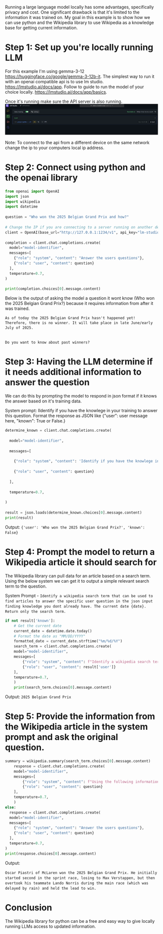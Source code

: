 Running a large language model locally has some advantages, specifically privacy and cost. One significant drawback is that it's limited to the information it was trained on. My goal in this example is to show how we can use python and the Wikipedia library to use Wikipedia as a knowledge base for getting current information.

# Step 1: Set up you're locally running LLM

For this example I'm using gemma-3-12 https://huggingface.co/google/gemma-3-12b-it. The simplest way to run it with an openai compatible api is to use lm studio. https://lmstudio.ai/docs/app. Follow to guide to run the model of your choice locally. https://lmstudio.ai/docs/app/basics. 

Once it's running make sure the API server is also running.
![alt text](https://github.com/Avinash64/local-llm-wikipedia/blob/master/lmstudo_screenshot.png?raw=true "LM Studio")


Note: To connect to the api from a different device on the same network change the ip to your computers local ip address.

# Step 2: Connect using python and the openai library
```python
from openai import OpenAI
import json
import wikipedia
import datetime

question = "Who won the 2025 Belgian Grand Prix and how?"

# Change the IP if you are connecting to a server running on another device
client = OpenAI(base_url="http://127.0.0.1:1234/v1", api_key="lm-studio")
  
completion = client.chat.completions.create(
  model="model-identifier",
  messages=[
    {"role": "system", "content": "Answer the users questions"},
    {"role": "user", "content": question}
  ],
  temperature=0.7,
)

print(completion.choices[0].message.content)
```

Below is the output of asking the model a question it wont know (Who won the 2025 Belgian Grand Prix?) because it requires information from after it was trained.

```
As of today the 2025 Belgian Grand Prix hasn't happened yet! Therefore, there is no winner. It will take place in late June/early July of 2025.


Do you want to know about past winners?
```

# Step 3: Having the LLM determine if it needs additional information to answer the question

We can do this by prompting the model to respond in json format if it knows the answer based on it's training data.

System prompt: IIdentify if you have the knowlege in your training to answer this question. Format the response as JSON like {"user": user message here, "known": True or False.}

```python
determine_known = client.chat.completions.create(

  model="model-identifier",

  messages=[

    {"role": "system", "content": 'Identify if you have the knowlege in your training to answer this question. Format the response as JSON like {"user": user message here, "known": True or False.}'},

    {"role": "user", "content": question}

  ],

  temperature=0.7,

)

result = json.loads(determine_known.choices[0].message.content)
print(result)
```
 
 Output:
`{'user': 'Who won the 2025 Belgian Grand Prix?', 'known': False}`

# Step 4: Prompt the model to return a Wikipedia article it should search for

The Wikipedia library can pull data for an article based on a search term. Using the below system we can get it to output a simple relevant search term to the question.

System Prompt - `Identify a wikipedia search term that can be used to find articles to answer the specific user question in the json input finding knowledge you dont already have. The current date {date}. Return only the search term.`

```python
if not result['known']:
    # Get the current date
    current_date = datetime.date.today()
    # Format the date as "MM/DD/YYYY"
    formatted_date = current_date.strftime("%m/%d/%Y")
    search_term = client.chat.completions.create(
    model="model-identifier",
    messages=[
        {"role": "system", "content": f"Identify a wikipedia search term that can be used to find articles to answer the specific user question in the json input finding knowledge you dont already have. The current date is {formatted_date}. Return only the search term."},
        {"role": "user", "content": result['user']}
    ],
    temperature=0.7,
    )
    print(search_term.choices[0].message.content) 
```

Output: `2025 Belgian Grand Prix`

# Step 5: Provide the information from the Wikipedia article in the system prompt and ask the original question.

```python
summary = wikipedia.summary(search_term.choices[0].message.content)
    response = client.chat.completions.create(
    model="model-identifier",
    messages=[
        {"role": "system", "content": f"Using the following information answer the users question. {summary}"},
        {"role": "user", "content": question}
    ],
    temperature=0.7,
    )
else:
  response = client.chat.completions.create(
  model="model-identifier",
  messages=[
    {"role": "system", "content": "Answer the users questions"},
    {"role": "user", "content": question}
  ],
  temperature=0.7,
)
print(response.choices[0].message.content)
```

Output:

```Oscar Piastri of McLaren won the 2025 Belgian Grand Prix. He initially started second in the sprint race, losing to Max Verstappen, but then overtook his teammate Lando Norris during the main race (which was delayed by rain) and held the lead to win.```


# Conclusion

The Wikipedia library for python can be a free and easy way to give locally running LLMs access to updated information. 
